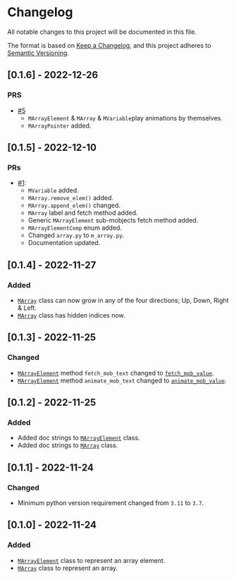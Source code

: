 # Changelog

All notable changes to this project will be documented in this file.

The format is based on [Keep a Changelog](https://keepachangelog.com/en/1.0.0/),
and this project adheres to [Semantic Versioning](https://semver.org/spec/v2.0.0.html).

## [0.1.6] - 2022-12-26

### PRS

- [#5](https://github.com/drageelr/manim-data-structures/pull/5)
  - `MArrayElement` & `MArray` & `MVariable`play animations by themselves.
  - `MArrayPointer` added.

## [0.1.5] - 2022-12-10

### PRs

- [#1](https://github.com/drageelr/manim-data-structures/pull/1):
    - `MVariable` added.
    - `MArray.remove_elem()` added.
    - `MArray.append_elem()` changed.
    - `MArray` label and fetch method added.
    - Generic `MArrayElement` sub-mobjects fetch method added.
    - `MArrayElementComp` enum added.
    - Changed `array.py` to `m_array.py`.
    - Documentation updated.

## [0.1.4] - 2022-11-27

### Added

- [`MArray`](https://github.com/drageelr/manim-data-structures/blob/251d6ff130243e4408ef6a9453cc7ad27f62d372/src/manim_data_structures/array.py#L292) class can now grow in any of the four directions; Up, Down, Right & Left.
- [`MArray`](https://github.com/drageelr/manim-data-structures/blob/251d6ff130243e4408ef6a9453cc7ad27f62d372/src/manim_data_structures/array.py#L292) class has hidden indices now.

## [0.1.3] - 2022-11-25

### Changed

- [`MArrayElement`](https://github.com/drageelr/manim-data-structures/blob/1854335f2311c3157f19e6d328165013fc64cbf6/src/manim_data_structures/array.py#L6) method `fetch_mob_text` changed to [`fetch_mob_value`](https://github.com/drageelr/manim-data-structures/blob/1854335f2311c3157f19e6d328165013fc64cbf6/src/manim_data_structures/array.py#L147).
- [`MArrayElement`](https://github.com/drageelr/manim-data-structures/blob/1854335f2311c3157f19e6d328165013fc64cbf6/src/manim_data_structures/array.py#L6) method `animate_mob_text` changed to [`animate_mob_value`](https://github.com/drageelr/manim-data-structures/blob/1854335f2311c3157f19e6d328165013fc64cbf6/src/manim_data_structures/array.py#L220).

## [0.1.2] - 2022-11-25

### Added

- Added doc strings to [`MArrayElement`](https://github.com/drageelr/manim-data-structures/blob/1854335f2311c3157f19e6d328165013fc64cbf6/src/manim_data_structures/array.py#L6) class.
- Added doc strings to [`MArray`](https://github.com/drageelr/manim-data-structures/blob/1854335f2311c3157f19e6d328165013fc64cbf6/src/manim_data_structures/array.py#L243) class.

## [0.1.1] - 2022-11-24

### Changed

- Minimum python version requirement changed from `3.11` to `3.7`.

## [0.1.0] - 2022-11-24

### Added

- [`MArrayElement`](https://github.com/drageelr/manim-data-structures/blob/1854335f2311c3157f19e6d328165013fc64cbf6/src/manim_data_structures/array.py#L6) class to represent an array element.
- [`MArray`](https://github.com/drageelr/manim-data-structures/blob/1854335f2311c3157f19e6d328165013fc64cbf6/src/manim_data_structures/array.py#L243) class to represent an array.
